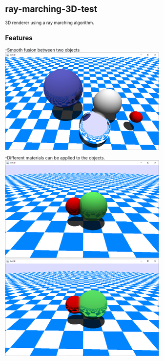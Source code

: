 # ray-marching-3D-test

3D renderer using a ray marching algorithm.

Features
--------

-Smooth fusion between two objects
![alt text](https://github.com/MaximeClmnt/ray-marching-3D-test/blob/main/screenshots/Exemple2.PNG?raw=true)

-Different materials can be applied to the objects.
![alt text](https://github.com/MaximeClmnt/ray-marching-3D-test/blob/main/screenshots/Exemple6.PNG?raw=true)
![alt text](https://github.com/MaximeClmnt/ray-marching-3D-test/blob/main/screenshots/Exemple4.PNG?raw=true) 
